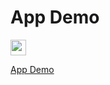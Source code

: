 
# App Demo

[<img src="https://s18955.pcdn.co/wp-content/uploads/2018/02/github.png" width="25"/>](https://redux-todo-list-app.herokuapp.com/)
  
>
<a class="github-button" href="https://redux-todo-list-app.herokuapp.com/" aria-label="App Demo">App Demo</a>
